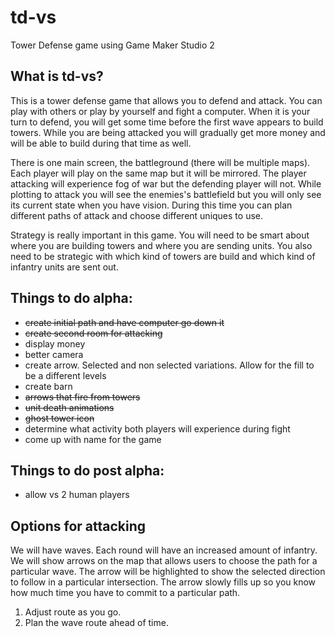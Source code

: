 # td-vs
Tower Defense game using Game Maker Studio 2

## What is td-vs?
This is a tower defense game that allows you to defend and attack. You can play with others or play by yourself and fight a computer. When it is your turn to defend, you will get some time before the first wave appears to build towers. While you are being attacked you will gradually get more money and will be able to build during that time as well. 

There is one main screen, the battleground (there will be multiple maps). Each player will play on the same map but it will be mirrored. The player attacking will experience fog of war but the defending player will not. While plotting to attack you will see the enemies's battlefield but you will only see its current state when you have vision. During this time you can plan different paths of attack and choose different uniques to use. 

Strategy is really important in this game. You will need to be smart about where you are building towers and where you are sending units. You also need to be strategic with which kind of towers are build and which kind of infantry units are sent out. 

## Things to do alpha:
- ~~create initial path and have computer go down it~~
- ~~create second room for attacking~~
- display money
- better camera
- create arrow. Selected and non selected variations. Allow for the fill to be a different levels
- create barn
- ~~arrows that fire from towers~~
- ~~unit death animations~~
- ~~ghost tower icon~~
- determine what activity both players will experience during fight
- come up with name for the game

## Things to do post alpha:
- allow vs 2 human players

## Options for attacking
We will have waves. Each round will have an increased amount of infantry. We will show arrows on the map that allows users to choose the path for a particular wave. The arrow will be highlighted to show the selected direction to follow in a particular intersection. The arrow slowly fills up so you know how much time you have to commit to a particular path.
1. Adjust route as you go.
2. Plan the wave route ahead of time.


